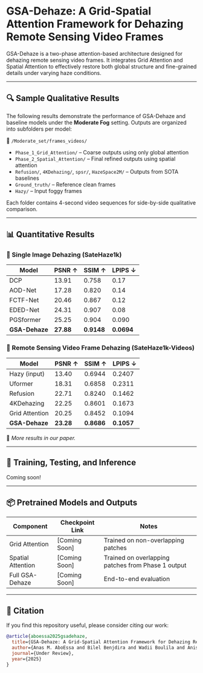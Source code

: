# GSA-Dehaze: A Grid-Spatial Attention Framework for Dehazing Remote Sensing Video Frames

GSA-Dehaze is a two-phase attention-based architecture designed for dehazing remote sensing video frames. It integrates Grid Attention and Spatial Attention to effectively restore both global structure and fine-grained details under varying haze conditions.

---

## 🔍 Sample Qualitative Results

The following results demonstrate the performance of GSA-Dehaze and baseline models under the **Moderate Fog** setting. Outputs are organized into subfolders per model:

📁 `/Moderate_set/frames_videos/`
- `Phase_1_Grid_Attention/` – Coarse outputs using only global attention
- `Phase_2_Spatial_Attention/` – Final refined outputs using spatial attention
- `Refusion/`, `4KDehazing/`, `spsr/`, `HazeSpace2M/` – Outputs from SOTA baselines
- `Ground_truth/` – Reference clean frames
- `Hazy/` – Input foggy frames

Each folder contains 4-second video sequences for side-by-side qualitative comparison.

---

## 📊 Quantitative Results

### 📌 Single Image Dehazing (SateHaze1k)

| Model         | PSNR ↑ | SSIM ↑  | LPIPS ↓ |
|---------------|--------|---------|----------|
| DCP           | 13.91  | 0.758   | 0.17     |
| AOD-Net       | 17.28  | 0.820   | 0.14     |
| FCTF-Net      | 20.46  | 0.867   | 0.12     |
| EDED-Net      | 24.31  | 0.907   | 0.08     |
| PGSformer     | 25.25  | 0.904   | 0.090    |
| **GSA-Dehaze**| **27.88** | **0.9148** | **0.0694** |

### 📌 Remote Sensing Video Frame Dehazing (SateHaze1k-Videos)

| Model         | PSNR ↑ | SSIM ↑  | LPIPS ↓ |
|---------------|--------|---------|----------|
| Hazy (input)  | 13.40  | 0.6944  | 0.2407   |
| Uformer       | 18.31  | 0.6858  | 0.2311   |
| Refusion      | 22.71  | 0.8240  | 0.1462   |
| 4KDehazing    | 22.25  | 0.8601  | 0.1673   |
| Grid Attention| 20.25  | 0.8452  | 0.1094   |
| **GSA-Dehaze**| **23.28** | **0.8686** | **0.1057** |

📌 *More results in our paper.*

---

## 🧪 Training, Testing, and Inference

Coming soon!

---

## 📦 Pretrained Models and Outputs

| Component        | Checkpoint Link | Notes |
|------------------|-----------------|-------|
| Grid Attention   | [Coming Soon]   | Trained on non-overlapping patches |
| Spatial Attention| [Coming Soon]   | Trained on overlapping patches from Phase 1 output |
| Full GSA-Dehaze  | [Coming Soon]   | End-to-end evaluation |

---

## 📄 Citation

If you find this repository useful, please consider citing our work:

```bibtex
@article{aboessa2025gsadehaze,
  title={GSA-Dehaze: A Grid-Spatial Attention Framework for Dehazing Remote Sensing Video Frames},
  author={Anas M. AboEssa and Bilel Benjdira and Wadii Boulila and Anis Koubaa},
  journal={Under Review},
  year={2025}
}
